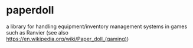 # paperdoll
a library for handling equipment/inventory management systems in games such as Ranvier (see also https://en.wikipedia.org/wiki/Paper_doll_(gaming))
